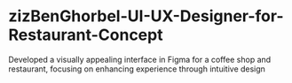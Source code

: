 # zizBenGhorbel-UI-UX-Designer-for-Restaurant-Concept
Developed a visually appealing  interface in Figma for a coffee shop and restaurant, focusing on enhancing experience through intuitive design 
